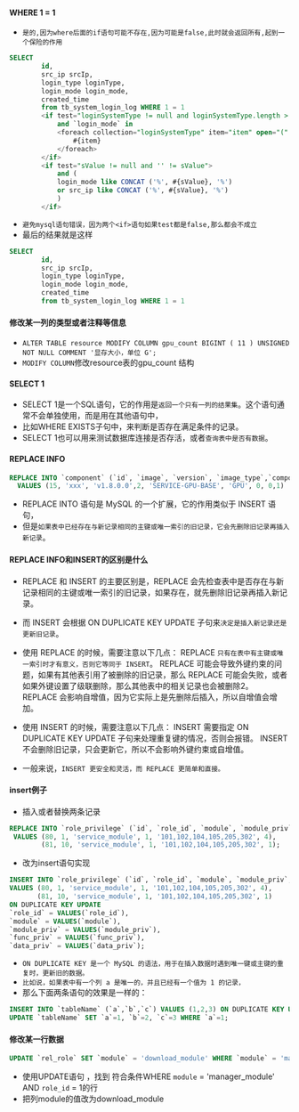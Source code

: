 #### WHERE 1 = 1
* `是的,因为where后面的if语句可能不存在,因为可能是false,此时就会返回所有,起到一个保险的作用`
```sql
SELECT
        id,
        src_ip srcIp,
        login_type loginType,
        login_mode login_mode,
        created_time
        from tb_system_login_log WHERE 1 = 1
        <if test="loginSystemType != null and loginSystemType.length > 0">
            and `login_mode` in
            <foreach collection="loginSystemType" item="item" open="(" separator="," close=")">
                #{item}
            </foreach>
        </if>
        <if test="sValue != null and '' != sValue">
            and (
            login_mode like CONCAT ('%', #{sValue}, '%')
            or src_ip like CONCAT ('%', #{sValue}, '%')
            )
        </if>
```
* `避免mysql语句错误，因为两个<if>语句如果test都是false,那么都会不成立`
* 最后的结果就是这样
```sql
SELECT
        id,
        src_ip srcIp,
        login_type loginType,
        login_mode login_mode,
        created_time
        from tb_system_login_log WHERE 1 = 1
```

#### 修改某一列的类型或者注释等信息
* `ALTER TABLE resource MODIFY COLUMN gpu_count BIGINT ( 11 ) UNSIGNED NOT NULL COMMENT '显存大小，单位 G';`
* `MODIFY COLUMN`修改resource表的gpu_count 结构

#### SELECT 1
* SELECT 1是一个SQL语句，它的作用是`返回一个只有一列的结果集`。这个语句通常不会单独使用，而是用在其他语句中，
* 比如WHERE EXISTS子句中，来判断是否存在满足条件的记录。
* SELECT 1也可以用来测试数据库连接是否存活，或者`查询表中是否有数据`。

#### REPLACE INFO
```sql
REPLACE INTO `component` (`id`, `image`, `version`, `image_type`,`component_type`, `image_name`, `input_num`, `output_num`,`is_preset`) 
  VALUES (15, 'xxx', 'v1.8.0.0',2, 'SERVICE-GPU-BASE', 'GPU', 0, 0,1)
```
* REPLACE INTO 语句是 MySQL 的一个扩展，它的作用类似于 INSERT 语句，
* 但是`如果表中已经存在与新记录相同的主键或唯一索引的旧记录，它会先删除旧记录再插入新记录`。

#### REPLACE INFO和INSERT的区别是什么
* REPLACE 和 INSERT 的主要区别是，REPLACE 会先检查表中是否存在与新记录相同的主键或唯一索引的旧记录，如果存在，就先删除旧记录再插入新记录。
* 而 INSERT 会根据 ON DUPLICATE KEY UPDATE 子句来`决定是插入新记录还是更新旧记录`。

* 使用 REPLACE 的时候，需要注意以下几点：
  REPLACE `只有在表中有主键或唯一索引时才有意义，否则它等同于 INSERT`。
  REPLACE 可能会导致外键约束的问题，如果有其他表引用了被删除的旧记录，那么 REPLACE 可能会失败，或者如果外键设置了级联删除，那么其他表中的相关记录也会被删除2。
  REPLACE 会影响自增值，因为它实际上是先删除后插入，所以自增值会增加。

* 使用 INSERT 的时候，需要注意以下几点：
  INSERT 需要指定 ON DUPLICATE KEY UPDATE 子句来处理重复键的情况，否则会报错。
  INSERT 不会删除旧记录，只会更新它，所以不会影响外键约束或自增值。

* 一般来说，`INSERT 更安全和灵活，而 REPLACE 更简单和直接。`

#### insert例子
* 插入或者替换两条记录
```sql
REPLACE INTO `role_privilege` (`id`, `role_id`, `module`, `module_priv`, `func_priv`, `data_priv`)
 VALUES (80, 1, 'service_module', 1, '101,102,104,105,205,302', 4), 
        (81, 10, 'service_module', 1, '101,102,104,105,205,302', 1); 
```
* 改为insert语句实现
```sql
INSERT INTO `role_privilege` (`id`, `role_id`, `module`, `module_priv`, `func_priv`, `data_priv`)
VALUES (80, 1, 'service_module', 1, '101,102,104,105,205,302', 4),
       (81, 10, 'service_module', 1, '101,102,104,105,205,302', 1)
ON DUPLICATE KEY UPDATE
`role_id` = VALUES(`role_id`),
`module` = VALUES(`module`),
`module_priv` = VALUES(`module_priv`),
`func_priv` = VALUES(`func_priv`),
`data_priv` = VALUES(`data_priv`);
```
* `ON DUPLICATE KEY 是一个 MySQL 的语法，用于在插入数据时遇到唯一键或主键的重复时，更新旧的数据。`
* `比如说，如果表中有一个列 a 是唯一的，并且已经有一个值为 1 的记录，`
* 那么下面两条语句的效果是一样的：
```sql
INSERT INTO `tableName` (`a`,`b`,`c`) VALUES (1,2,3) ON DUPLICATE KEY UPDATE `a`=1, `b`=2, `c`=3;
UPDATE `tableName` SET `a`=1, `b`=2, `c`=3 WHERE `a`=1;
```


#### 修改某一行数据
```sql
UPDATE `rel_role` SET `module` = 'download_module' WHERE `module` = 'manager_module' AND `role_id` = 1;
```
* 使用UPDATE语句 ，找到 符合条件WHERE `module` = 'manager_module' AND `role_id` = 1的行
* 把列module的值改为download_module


